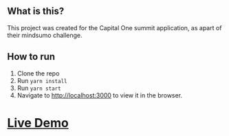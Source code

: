 ## What is this?

This project was created for the Capital One summit application, as apart of their mindsumo challenge.

## How to run

1. Clone the repo
2. Run `yarn install`
3. Run `yarn start`
4. Navigate to [http://localhost:3000](http://localhost:3000) to view it in the browser.

# [Live Demo](https://aults.github.io/capitalone-summit2021/)

